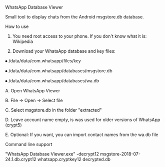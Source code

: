 WhatsApp Database Viewer

Small tool to display chats from the Android msgstore.db database.

How to use

1.	You need root access to your phone. If you don't know what it is: Wikipedia

2.	 Download your WhatsApp database and key files:

⦁	/data/data/com.whatsapp/files/key

⦁	/data/data/com.whatsapp/databases/msgstore.db

⦁	/data/data/com.whatsapp/databases/wa.db

A.	Open WhatsApp Viewer

B.	File -> Open -> Select file

C.	Select msgstore.db in the folder "extracted"

D.	Leave account name empty, is was used for older versions of WhatsApp (crypt5)

E.	Optional: If you want, you can import contact names from the wa.db file

Command line support

"WhatsApp Database Viewer.exe" -decrypt12 msgstore-2018-07-24.1.db.crypt12 whatsapp.cryptkey12 decrypted.db
